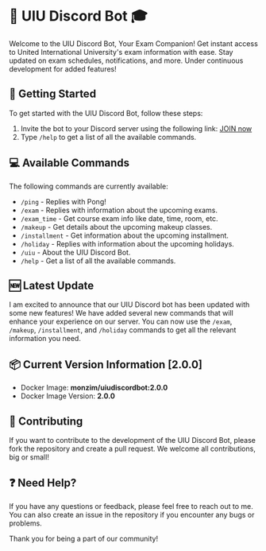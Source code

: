 # 🤖 UIU Discord Bot 🎓

Welcome to the UIU Discord Bot, Your Exam Companion! Get instant access to United International University's exam information with ease. Stay updated on exam schedules, notifications, and more. Under continuous development for added features!

## 🚀 Getting Started

To get started with the UIU Discord Bot, follow these steps:

1.  Invite the bot to your Discord server using the following link: [JOIN now](https://monzim.com/uiubot)
2.  Type `/help` to get a list of all the available commands.

## 💻 Available Commands

The following commands are currently available:

- `/ping` - Replies with Pong!
- `/exam` - Replies with information about the upcoming exams.
- `/exam_time` - Get course exam info like date, time, room, etc.
- `/makeup` - Get details about the upcoming makeup classes.
- `/installment` - Get information about the upcoming installment.
- `/holiday` - Replies with information about the upcoming holidays.
- `/uiu` - About the UIU Discord Bot.
- `/help` - Get a list of all the available commands.

## 🆕 Latest Update

I am excited to announce that our UIU Discord bot has been updated with some new features! We have added several new commands that will enhance your experience on our server. You can now use the `/exam`, `/makeup`, `/installment`, and `/holiday` commands to get all the relevant information you need.

## 📦 Current Version Information [2.0.0]

- Docker Image: **monzim/uiudiscordbot:2.0.0**
- Docker Image Version: **2.0.0**

## 🤝 Contributing

If you want to contribute to the development of the UIU Discord Bot, please fork the repository and create a pull request. We welcome all contributions, big or small!

## ❓ Need Help?

If you have any questions or feedback, please feel free to reach out to me. You can also create an issue in the repository if you encounter any bugs or problems.

Thank you for being a part of our community!

